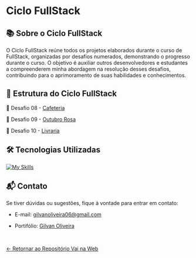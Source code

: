 # Ciclo FullStack

## 📚 Sobre o Ciclo FullStack

O Ciclo FullStack reúne todos os projetos elaborados durante o curso de FullStack, organizadas por desafios numerados, demonstrando o progresso durante o curso. O objetivo é auxiliar outros desenvolvedores e estudantes a compreenderem minha abordagem na resolução desses desafios, contribuindo para o aprimoramento de suas habilidades e conhecimentos.

## 🚀 Estrutura do Ciclo FullStack

📌 Desafio 08 - [Cafeteria](https://github.com/GilvanPOliveira/VaiNaWeb/tree/main/CicloFullStack/Cafeteria)

📌 Desafio 09 - [Outubro Rosa](https://github.com/GilvanPOliveira/VaiNaWeb/tree/main/CicloFullStack/OutubroRosa)

📌 Desafio 10 - [Livraria](https://github.com/GilvanPOliveira/VaiNaWeb/tree/main/CicloFullStack/LivrariaVnW)

## 🛠 Tecnologias Utilizadas

[![My Skills](https://skillicons.dev/icons?i=html,css,js,ts,python,react,vite,sass,styledcomponents&perline=9)](https://github.com/GilvanPOliveira)

## 📬 Contato

Se tiver dúvidas ou sugestões, fique à vontade para entrar em contato:
- E-mail: gilvanoliveira06@gmail.com
- Portifólio: [Gilvan Oliveira](https://gilvanpoliveira.github.io/)

  <br>
  
[<- Retornar ao Repositório Vai na Web](https://github.com/GilvanPOliveira/VaiNaWeb)
